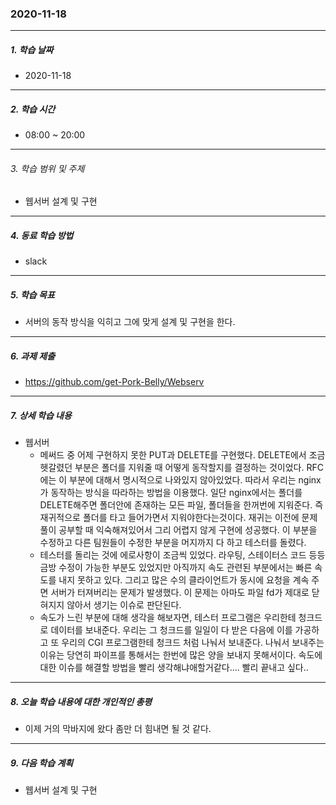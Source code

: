 ### 2020-11-18

-----
##### 1. 학습 날짜
- 2020-11-18

-----
##### 2. 학습 시간
- 08:00 ~ 20:00

-----
###### 3. 학습 범위 및 주제
- 웹서버 설계 및 구현

-----
##### 4. 동료 학습 방법
- slack

-----
##### 5. 학습 목표
- 서버의 동작 방식을 익히고 그에 맞게 설계 및 구현을 한다.

-----
##### 6. 과제 제출
- https://github.com/get-Pork-Belly/Webserv

-----
##### 7. 상세 학습 내용

- 웹서버
    - 메써드 중 어제 구현하지 못한 PUT과 DELETE를 구현했다. DELETE에서 조금 헷갈렸던 부분은 폴더를 지워줄 때 어떻게 동작할지를 결정하는 것이었다. RFC에는 이 부분에 대해서 명시적으로 나와있지 않아있었다. 따라서 우리는 nginx가 동작하는 방식을 따라하는 방법을 이용했다. 일단 nginx에서는 폴더를 DELETE해주면 폴더안에 존재하는 모든 파일, 폴더들을 한꺼번에 지워준다. 즉 재귀적으로 폴더를 타고 들어가면서 지워야한다는것이다. 재귀는 이전에 문제풀이 공부할 때 익숙해져있어서 그리 어렵지 않게 구현에 성공했다. 이 부분을 수정하고 다른 팀원들이 수정한 부분을 머지까지 다 하고 테스터를 돌렸다.
    - 테스터를 돌리는 것에 에로사항이 조금씩 있었다. 라우팅, 스테이터스 코드 등등 금방 수정이 가능한 부분도 있었지만 아직까지 속도 관련된 부분에서는 빠른 속도를 내지 못하고 있다. 그리고 많은 수의 클라이언트가 동시에 요청을 계속 주면 서버가 터져버리는 문제가 발생했다. 이 문제는 아마도 파일 fd가 제대로 닫혀지지 않아서 생기는 이슈로 판단된다.
    - 속도가 느린 부분에 대해 생각을 해보자면, 테스터 프로그램은 우리한테 청크드로 데이터를 보내준다. 우리는 그 청크드를 일일이 다 받은 다음에 이를 가공하고 또 우리의 CGI 프로그램한테 청크드 처럼 나눠서 보내준다. 나눠서 보내주는 이유는 당연히 파이프를 통해서는 한번에 많은 양을 보내지 못해서이다. 속도에 대한 이슈를 해결할 방법을 빨리 생각해냐애할거같다.... 빨리 끝내고 싶다..

 -----
##### 8. 오늘 학습 내용에 대한 개인적인 총평
- 이제 거의 막바지에 왔다 좀만 더 힘내면 될 것 같다.

-----

##### 9. 다음 학습 계획

- 웹서버 설계 및 구현
